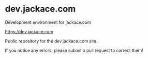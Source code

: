 # dev.jackace.com

Development environment for jackace.com

https://dev.jackace.com

Public repository for the dev.jackace.com site.

If you notice any errors, please submit a pull request to correct them!
